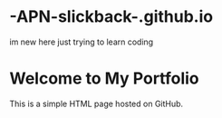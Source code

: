 # -APN-slickback-.github.io
<!DOCTYPE html>
<html lang="sp">
<head>
    <meta charset="UTF-8">
    <meta name="viewport" content="width=device-width, initial-scale=1.0">
    <MY Portfolio> im new here just trying to learn coding </title>
</head>
<body>
    <h1>Welcome to My Portfolio</h1>
    <p>This is a simple HTML page hosted on GitHub.</p>
</body>
</html>
